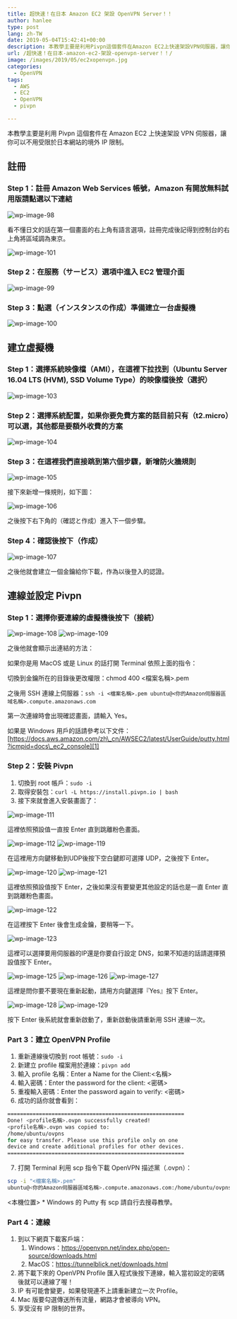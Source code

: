 ```yaml
---
title: 超快速！在日本 Amazon EC2 架設 OpenVPN Server！！
author: hanlee
type: post
lang: zh-TW
date: 2019-05-04T15:42:41+00:00
description: 本教學主要是利用Pivpn這個套件在Amazon EC2上快速架設VPN伺服器，讓你可以不用受限於日本網站的境外IP限制。
url: /超快速！在日本-amazon-ec2-架設-openvpn-server！！/
image: /images/2019/05/ec2xopenvpn.jpg
categories:
  - OpenVPN
tags:
  - AWS
  - EC2
  - OpenVPN
  - pivpn

---
```


本教學主要是利用 Pivpn 這個套件在 Amazon EC2 上快速架設 VPN 伺服器，讓你可以不用受限於日本網站的境外 IP 限制。

## 註冊

### Step 1：註冊 Amazon Web Services 帳號，Amazon 有開放無料試用版請點選以下連結

![wp-image-98](/images/2019/05/スクリーンショット-2018-02-11-23.55.21.png)

看不懂日文的話在第一個畫面的右上角有語言選項，註冊完成後記得到控制台的右上角將區域調為東京。

![wp-image-101](/images/2019/05/スクリーンショット-2018-02-12-0.05.39.png)

### Step 2：在服務（サービス）選項中進入 EC2 管理介面

![wp-image-99](/images/2019/05/スクリーンショット-2018-02-11-23.55.58.png)

### Step 3：點選（インスタンスの作成）準備建立一台虛擬機

![wp-image-100](/images/2019/05/スクリーンショット-2018-02-11-23.56.10.png)

## 建立虛擬機

### Step 1：選擇系統映像檔（AMI），在這裡下拉找到（Ubuntu Server 16.04 LTS (HVM), SSD Volume Type）的映像檔後按（選択）

![wp-image-103](/images/2019/05/スクリーンショット-2018-02-12-0.14.05.png)

### Step 2：選擇系統配置，如果你要免費方案的話目前只有（t2.micro）可以選，其他都是要額外收費的方案

![wp-image-104](/images/2019/05/スクリーンショット-2018-02-12-0.18.24.png)

### Step 3：在這裡我們直接跳到第六個步驟，新增防火牆規則

![wp-image-105](/images/2019/05/スクリーンショット-2018-02-12-0.21.34.png)

接下來新增一條規則，如下圖：

![wp-image-106](/images/2019/05/スクリーンショット-2018-02-12-0.23.32.png)

之後按下右下角的（確認と作成）進入下一個步驟。

### Step 4：確認後按下（作成）

![wp-image-107](/images/2019/05/スクリーンショット-2018-02-12-0.27.14.png)

之後他就會建立一個金鑰給你下載，作為以後登入的認證。

## 連線並設定 Pivpn

### Step 1：選擇你要連線的虛擬機後按下（接続）

![wp-image-108](/images/2019/05/スクリーンショット-2018-02-12-0.33.42.png)
![wp-image-109](/images/2019/05/スクリーンショット-2018-02-12-0.37.52.png)

之後他就會顯示出連結的方法：

如果你是用 MacOS 或是 Linux 的話打開 Terminal 依照上面的指令：

切換到金鑰所在的目錄後更改權限：chmod 400 <檔案名稱>.pem

之後用 SSH 連線上伺服器：`ssh -i <檔案名稱>.pem ubuntu@<你的Amazon伺服器區域名稱>.compute.amazonaws.com`

第一次連線時會出現確認畫面，請輸入 Yes。

如果是 Windows 用戶的話請參考以下文件：[https://docs.aws.amazon.com/zh\_cn/AWSEC2/latest/UserGuide/putty.html?icmpid=docs\_ec2_console][1]

### Step 2：安裝 Pivpn

1. 切換到 root 帳戶：`sudo -i`
2. 取得安裝包：`curl -L https://install.pivpn.io | bash`
3. 接下來就會進入安裝畫面了：

![wp-image-111](/images/2019/05/スクリーンショット-2018-02-12-0.54.01.png)

這裡依照預設值一直按 Enter 直到跳離粉色畫面。

![wp-image-112](/images/2019/05/スクリーンショット-2018-02-12-0.54.07.png)
![wp-image-119](/images/2019/05/スクリーンショット-2018-02-12-0.54.32.png)

在這裡用方向鍵移動到UDP後按下空白鍵即可選擇 UDP，之後按下 Enter。

![wp-image-120](/images/2019/05/スクリーンショット-2018-02-12-0.54.42.png)
![wp-image-121](/images/2019/05/スクリーンショット-2018-02-12-0.54.46.png)

這裡依照預設值按下 Enter，之後如果沒有要變更其他設定的話也是一直 Enter 直到跳離粉色畫面。

![wp-image-122](/images/2019/05/スクリーンショット-2018-02-12-0.54.50.png)

在這裡按下 Enter 後會生成金鑰，要稍等一下。

![wp-image-123](/images/2019/05/スクリーンショット-2018-02-12-0.54.54.png)

這裡可以選擇要用伺服器的IP還是你要自行設定 DNS，如果不知道的話請選擇預設值按下 Enter。

![wp-image-125](/images/2019/05/スクリーンショット-2018-02-12-1.04.35.png)
![wp-image-126](/images/2019/05/スクリーンショット-2018-02-12-1.04.39.png)
![wp-image-127](/images/2019/05/スクリーンショット-2018-02-12-1.04.44.png)

這裡是問你要不要現在重新起動，請用方向鍵選擇『Yes』按下 Enter。

![wp-image-128](/images/2019/05/スクリーンショット-2018-02-12-1.04.49.png)
![wp-image-129](/images/2019/05/スクリーンショット-2018-02-12-1.04.55.png)

按下 Enter 後系統就會重新啟動了，重新啟動後請重新用 SSH 連線一次。

### Part 3：建立 OpenVPN Profile

1. 重新連線後切換到 root 帳號：`sudo -i`
2. 新建立 profile 檔案用於連線：`pivpn add`
3. 輸入 profile 名稱：Enter a Name for the Client:<名稱>
4. 輸入密碼：Enter the password for the client: <密碼>
5. 重複輸入密碼：Enter the password again to verify: <密碼>
6. 成功的話你就會看到：

```bash
========================================================
Done! <profile名稱>.ovpn successfully created!
<profile名稱>.ovpn was copied to:
/home/ubuntu/ovpns
for easy transfer. Please use this profile only on one
device and create additional profiles for other devices.
========================================================
```

7. 打開 Terminal 利用 scp 指令下載 OpenVPN 描述黨（.ovpn）：

```bash
scp -i "<檔案名稱>.pem"
ubuntu@<你的Amazon伺服器區域名稱>.compute.amazonaws.com:/home/ubuntu/ovpns/<profile名稱>.ovpn
```

<本機位置> * Windows 的 Putty 有 scp 請自行去搜尋教學。

### Part 4：連線

1. 到以下網頁下載客戶端：
   1. Windows：<https://openvpn.net/index.php/open-source/downloads.html>
   2. MacOS：<https://tunnelblick.net/downloads.html>
2. 將下載下來的 OpenVPN Profile 匯入程式後按下連線，輸入當初設定的密碼後就可以連線了喔！
3. IP 有可能會變更，如果發現連不上請重新建立一次 Profile。
4. Mac 版要勾選傳送所有流量，網路才會被導向 VPN。
5. 享受沒有 IP 限制的世界。

[1]: https://docs.aws.amazon.com/zh_cn/AWSEC2/latest/UserGuide/putty.html?icmpid=docs_ec2_console
